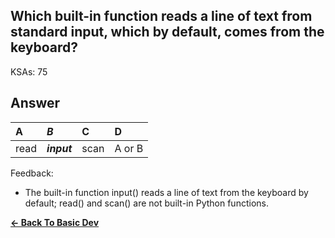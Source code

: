## Which built-in function reads a line of text from standard input, which by default, comes from the keyboard?

KSAs: 75

## Answer
| A | ***B*** | C | D |
| :--- | :--- | :--- | :--- |
| read | ***input*** | scan | A or B |


Feedback:

- The built-in function input() reads a line of text from the keyboard by default; read() and scan() are not built-in Python functions.

[**<- Back To Basic Dev**](../../../Basic_Dev.md)


